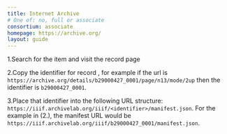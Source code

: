 ```yaml
---
title: Internet Archive
# One of: no, full or associate
consortium: associate
homepage: https://archive.org/
layout: guide
---
```


1.Search for the item and visit the record page

2.Copy the identifier for record , for example if the url is `https://archive.org/details/b29000427_0001/page/n13/mode/2up` then the identifier is `b29000427_0001`.

3.Place that identifier into the following URL structure: `https://iiif.archivelab.org/iiif/<identifier>/manifest.json`. For the example in (2.), the manifest URL would be `https://iiif.archivelab.org/iiif/b29000427_0001/manifest.json`.
